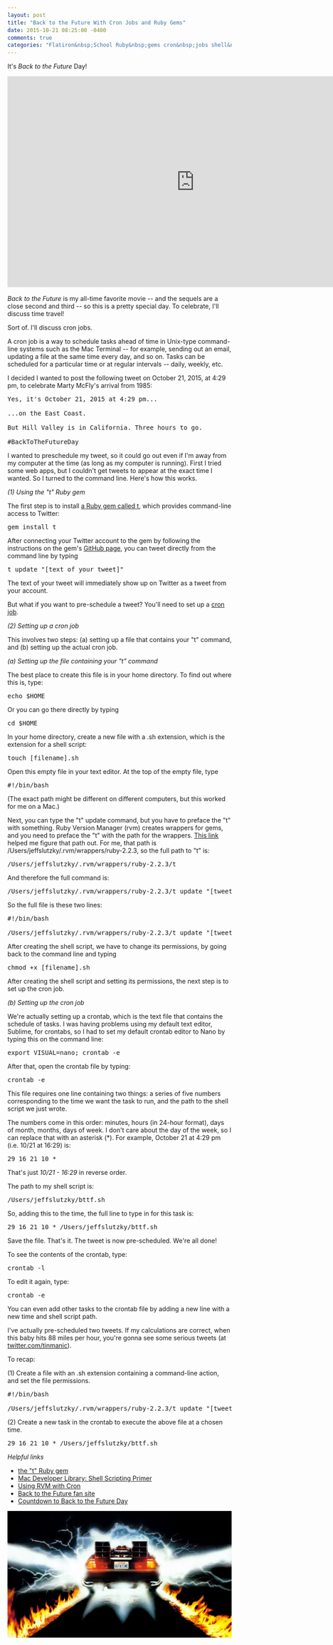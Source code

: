 ```yaml
---
layout: post
title: "Back to the Future With Cron Jobs and Ruby Gems"
date: 2015-10-21 08:25:00 -0400
comments: true
categories: "Flatiron&nbsp;School Ruby&nbsp;gems cron&nbsp;jobs shell&nbsp;scripts"
---
```

It's <em>Back to the Future</em> Day!

<iframe width="840" height="473" src="https://www.youtube.com/embed/nT9Drje0Fwc" frameborder="0" allowfullscreen></iframe>

<em>Back to the Future</em> is my all-time favorite movie --  and the sequels are a close second and third -- so this is a pretty special day. To celebrate, I'll discuss time travel!

Sort of. I'll discuss cron jobs.

A cron job is a way to schedule tasks ahead of time in Unix-type command-line systems such as the Mac Terminal -- for example, sending out an email, updating a file at the same time every day, and so on. Tasks can be scheduled for a particular time or at regular intervals -- daily, weekly, etc.

I decided I wanted to post the following tweet on October 21, 2015, at 4:29 pm, to celebrate Marty McFly's arrival from 1985:

<pre>Yes, it's October 21, 2015 at 4:29 pm...

...on the East Coast.

But Hill Valley is in California. Three hours to go.

#BackToTheFutureDay</pre>

I wanted to preschedule my tweet, so it could go out even if I'm away from my computer at the time (as long as my computer is running). First I tried some web apps, but I couldn't get tweets to appear at the exact time I wanted. So I turned to the command line. Here's how this works.

<!-- more -->

<em>(1) Using the "t" Ruby gem</em>

The first step is to install <a href="https://github.com/sferik/t">a Ruby gem called t</a>, which provides command-line access to Twitter:

<pre>gem install t</pre>

After connecting your Twitter account to the gem by following the instructions on the gem's <a href="https://github.com/sferik/t">GitHub page</a>, you can tweet directly from the command line by typing 

<pre>t update "[text of your tweet]"</pre>

The text of your tweet will immediately show up on Twitter as a tweet from your account.

But what if you want to pre-schedule a tweet? You'll need to set up a <a href="https://en.wikipedia.org/wiki/Cron">cron job</a>.

<em>(2) Setting up a cron job</em>

This involves two steps: (a) setting up a file that contains your "t" command, and (b) setting up the actual cron job.

<em>(a) Setting up the file containing your "t" command</em>

The best place to create this file is in your home directory. To find out where this is, type:

<pre>echo $HOME</pre>

Or you can go there directly by typing

<pre>cd $HOME</pre>

In your home directory, create a new file with a .sh extension, which is the extension for a shell script:

<pre>touch [filename].sh</pre>

Open this empty file in your text editor. At the top of the empty file, type

<pre>#!/bin/bash</pre>

(The exact path might be different on different computers, but this worked for me on a Mac.)

Next, you can type the "t" update command, but you have to preface the "t" with something. Ruby Version Manager (rvm) creates wrappers for gems, and you need to preface the "t" with the path for the wrappers. <a href="https://rvm.io/deployment/cron">This link</a> helped me figure that path out. For me, that path is /Users/jeffslutzky/.rvm/wrappers/ruby-2.2.3, so the full path to "t" is:

<pre>/Users/jeffslutzky/.rvm/wrappers/ruby-2.2.3/t</pre>

And therefore the full command is:

<pre>/Users/jeffslutzky/.rvm/wrappers/ruby-2.2.3/t update "[tweet text]"</pre>

So the full file is these two lines:

<pre>#!/bin/bash

/Users/jeffslutzky/.rvm/wrappers/ruby-2.2.3/t update "[tweet text]"</pre>

After creating the shell script, we have to change its permissions, by going back to the command line and typing

<pre>chmod +x [filename].sh</pre>

After creating the shell script and setting its permissions, the next step is to set up the cron job.

<em>(b) Setting up the cron job</em>

We're actually setting up a crontab, which is the text file that contains the schedule of tasks. I was having problems using my default text editor, Sublime, for crontabs, so I had to set my default crontab editor to Nano by typing this on the command line:

<pre>export VISUAL=nano; crontab -e</pre>

After that, open the crontab file by typing:

<pre>crontab -e</pre>

This file requires one line containing two things: a series of five numbers corresponding to the time we want the task to run, and the path to the shell script we just wrote.

The numbers come in this order: minutes, hours (in 24-hour format), days of month, months, days of week. I don't care about the day of the week, so I can replace that with an asterisk (*). For example, October 21 at 4:29 pm (i.e. 10/21 at 16:29) is:

<pre>29 16 21 10 *</pre>

That's just <em>10/21 - 16:29</em> in reverse order.

The path to my shell script is:

<pre>/Users/jeffslutzky/bttf.sh</pre>

So, adding this to the time, the full line to type in for this task is:

<pre>29 16 21 10 * /Users/jeffslutzky/bttf.sh</pre>

Save the file. That's it. The tweet is now pre-scheduled. We're all done!

To see the contents of the crontab, type:

<pre>crontab -l</pre>

To edit it again, type:

<pre>crontab -e</pre>

You can even add other tasks to the crontab file by adding a new line with a new time and shell script path.

I've actually pre-scheduled two tweets. If my calculations are correct, when this baby hits 88 miles per hour, you're gonna see some serious tweets (at <a href="http://twitter.com/tinmanic">twitter.com/tinmanic</a>).

To recap:

(1) Create a file with an .sh extension containing a command-line action, and set the file permissions.

<pre>#!/bin/bash

/Users/jeffslutzky/.rvm/wrappers/ruby-2.2.3/t update "[tweet text]"</pre>

(2) Create a new task in the crontab to execute the above file at a chosen time.

<pre>29 16 21 10 * /Users/jeffslutzky/bttf.sh</pre>

<em>Helpful links</em>

<ul>

<li><a href="https://github.com/sferik/t">the "t" Ruby gem</a></li>

<li><a href="https://developer.apple.com/library/mac/documentation/OpenSource/Conceptual/ShellScripting">Mac Developer Library: Shell Scripting Primer</a></li>

<li><a href="https://rvm.io/deployment/cron">Using RVM with Cron</a></li>

<li><a href="http://www.backtothefuture.com/">Back to the Future fan site</a></li>

<li><a href="http://www.october212015.com/">Countdown to Back to the Future Day</a></li>
</ul>

<img src="/images/delorean.jpg">